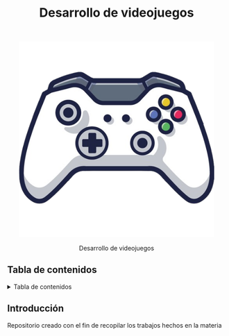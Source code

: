 <h1 align="center"> Desarrollo de videojuegos </h1> <br>
<p align="center">
  <a href="#">
    <img alt="GitPoint" title="Desarrollo de videojuegos" src="mando.png" width="450">
  </a>
</p>

<p align="center">
  Desarrollo de videojuegos
</p>

<!-- <p align="center">
  <a href="https://itunes.apple.com/us/app/gitpoint/id1251245162?mt=8">
    <img alt="Lecciones" title="App Store" src="http://i.imgur.com/0n2zqHD.png" width="140">
  </a>

  <a href="https://play.google.com/store/apps/details?id=com.gitpoint">
    <img alt="Desafios" title="Google Play" src="http://i.imgur.com/mtGRPuM.png" width="140">
  </a>
</p> -->

## Tabla de contenidos

<!-- TABLE OF CONTENTS -->
<details>
  <summary>Tabla de contenidos</summary>
  <ol>
    <li>
      <a href="#">Lecciones</a>
      <ul>
        <li><a href="/prototipo1/">Leccion 1</a></li>
        <li><a href="/prototipo2/">Leccion 2</a></li>
        <li><a href="#">Leccion 3</a></li>
        <li><a href="#">Leccion 4</a></li>
        <li><a href="#">Leccion 5</a></li>
      </ul>
    </li>
    <li>
      <a href="#">Desafios</a>
      <ul>
        <li><a href="/gameRPG/">Desafio 1</a></li>
        <li><a href="#">Desafio 2</a></li>
        <li><a href="#">Desafío 3</a></li>
        <li><a href="#">Desafío 4</a></li>
        <li><a href="#">Desafío 5</a></li>
      </ul>
    </li>
    <li><a href="#mas">Más</a></li>
  </ol>
</details>



<!-- END doctoc generated TOC please keep comment here to allow auto update -->

## Introducción
Repositorio creado con el fin de recopilar los trabajos hechos en la materia